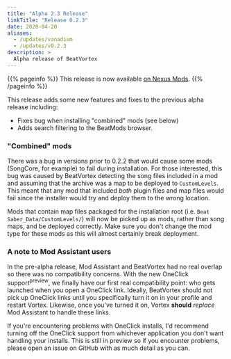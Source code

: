 ```yaml
---
title: "Alpha 2.3 Release"
linkTitle: "Release 0.2.3"
date: 2020-04-20
aliases:
  - /updates/vanadium
  - /updates/v0.2.3
description: >
  Alpha release of BeatVortex
---
```


{{% pageinfo %}}
This release is now available [on Nexus Mods](https://www.nexusmods.com/site/mods/96?tab=files).
{{% /pageinfo %}}

This release adds some new features and fixes to the previous alpha release including:

- Fixes bug when installing "combined" mods (see below)
- Adds search filtering to the BeatMods browser.

### "Combined" mods

There was a bug in versions prior to 0.2.2 that would cause some mods (SongCore, for example) to fail during installation. For those interested, this bug was caused by BeatVortex detecting the song files included in a mod and assuming that the archive was a map to be deployed to `CustomLevels`. This meant that any mod that included *both* plugin files and map files would fail since the installer would try and deploy them to the wrong location.

Mods that contain map files packaged for the installation root (i.e. `Beat Saber_Data/CustomLevels/`) will now be picked up as mods, rather than song maps, and be deployed correctly. Make sure you don't change the mod type for these mods as this will almost certainly break deployment.

### A note to Mod Assistant users

In the pre-alpha release, Mod Assistant and BeatVortex had no real overlap so there was no compatibility concerns. With the new OneClick support<sup>preview</sup>, we finally have our first real compatibility point: who gets launched when you open a OneClick link. Ideally, BeatVortex should not pick up OneClick links until you specifically turn it on in your profile and restart Vortex. Likewise, once you've turned it on, Vortex **should** *replace* Mod Assistant to handle these links. 

If you're encountering problems with OneClick installs, I'd recommend turning off the OneClick support from whichever application you don't want handling your installs. This is still in preview so if you encounter problems, please open an issue on GitHub with as much detail as you can.

